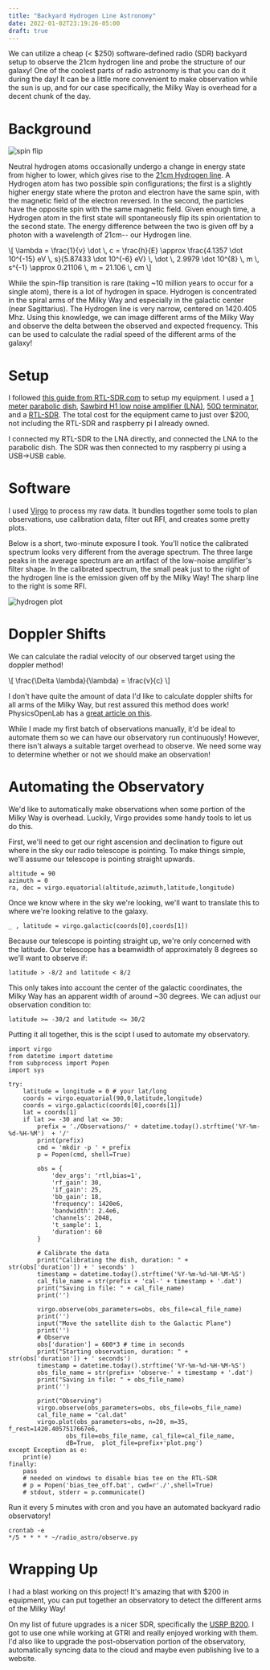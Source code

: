 ```yaml
---
title: "Backyard Hydrogen Line Astronomy"
date: 2022-01-02T23:19:26-05:00
draft: true
---
```


We can utilize a cheap (< $250) software-defined radio (SDR) backyard setup to observe the 21cm hydrogen line and probe the structure of our galaxy! One of the coolest parts of radio astronomy is that you can do it during the day! It can be a little more convenient to make observation while the sun is up, and for our case specifically, the Milky Way is overhead for a decent chunk of the day.

# Background 

![spin flip](/img/spin-flip-scaled.png)

Neutral hydrogen atoms occasionally undergo a change in energy state from higher to lower, which gives rise to the [21cm Hydrogen line](https://en.wikipedia.org/wiki/Hydrogen_line). A Hydrogen atom has two possible spin configurations; the first is a slightly higher energy state where the proton and electron have the same spin, with the magnetic field of the electron reversed. In the second, the particles have the opposite spin with the same magnetic field. Given enough time, a Hydrogen atom in the first state will spontaneously flip its spin orientation to the second state. The energy difference between the two is given off by a photon with a wavelength of 21cm-- our Hydrogen line. 

\\[ \lambda = \frac{1}{v} \dot \\, c = \frac{h}{E} \approx \frac{4.1357 \dot 10^{-15} eV \\, s}{5.87433 \dot 10^{-6} eV} \\, \dot \\, 2.9979 \dot 10^{8} \\, m \\, s^{-1} \approx 0.21106 \\, m = 21.106 \\, cm \\]

While the spin-flip transition is rare (taking ~10 million years to occur for a single atom), there is a lot of hydrogen in space. Hydrogen is concentrated in the spiral arms of the Milky Way and especially in the galactic center (near Sagittarius). The Hydrogen line is very narrow, centered on 1420.405 Mhz. Using this knowledge, we can image different arms of the Milky Way and observe the delta between the observed and expected frequency. This can be used to calculate the radial speed of the different arms of the galaxy! 

# Setup 

I followed [this guide from RTL-SDR.com](https://www.rtl-sdr.com/cheap-and-easy-hydrogen-line-radio-astronomy-with-a-rtl-sdr-wifi-parabolic-grid-dish-lna-and-sdrsharp/) to setup my equipment. I used a [1 meter parabolic dish](https://www.amazon.com/Premiertek-Directional-High-Gain-Parabolic-ANT-GRID-24DBI/dp/B005M8KU3W/ref=pd_sbs_1/137-2260590-1166642?pd_rd_w=lxWGy&pf_rd_p=0a3ad226-8a77-4898-9a99-63ffeb1aef90&pf_rd_r=JFQETBH5P545YV1JS3TV&pd_rd_r=0238062a-5707-4b87-a79a-ac321cfcc06d&pd_rd_wg=g7M7Y&pd_rd_i=B005M8KU3W&psc=1), [Sawbird H1 low noise amplifier (LNA)](https://www.amazon.com/dp/B07XPV9RX2?ref=nb_sb_ss_w_as-ypp-rep_ypp_rep_k0_1_7&amp&crid=1KSDU4I4AMG3P&amp&sprefix=sawbird), [50Ω terminator](https://www.amazon.com/gp/product/B00BXUYDMM), and a [RTL-SDR](https://www.rtl-sdr.com/). The total cost for the equipment came to just over $200, not including the RTL-SDR and raspberry pi I already owned. 

I connected my RTL-SDR to the LNA directly, and connected the LNA to the parabolic dish. The SDR was then connected to my raspberry pi using a USB->USB cable. 

# Software

I used [Virgo](https://github.com/0xCoto/Virgo) to process my raw data. It bundles together some tools to plan observations, use calibration data, filter out RFI, and creates some pretty plots. 

Below is a short, two-minute exposure I took. You'll notice the calibrated spectrum looks very different from the average spectrum. The three large peaks in the average spectrum are an artifact of the low-noise amplifier's filter shape. In the calibrated spectrum, the small peak just to the right of the hydrogen line is the emission given off by the Milky Way! The sharp line to the right is some RFI. 

![hydrogen plot](/img/hydrogen-line.png)

# Doppler Shifts

We can calculate the radial velocity of our observed target using the doppler method!

\\[ \frac{\Delta \lambda}{\lambda} = \frac{v}{c} \\]

I don't have quite the amount of data I'd like to calculate doppler shifts for all arms of the Milky Way, but rest assured this method does work! PhysicsOpenLab has a [great article on this](https://physicsopenlab.org/2020/09/08/measurement-of-the-milky-way-rotation/). 

While I made my first batch of observations manually, it'd be ideal to automate them so we can have our observatory run continuously! However, there isn't always a suitable target overhead to observe. We need some way to determine whether or not we should make an observation!

# Automating the Observatory

We'd like to automatically make observations when some portion of the Milky Way is overhead. Luckily, Virgo provides some handy tools to let us do this.

First, we'll need to get our right ascension and declination to figure out where in the sky our radio telescope is pointing. To make things simple, we'll assume our telescope is pointing straight upwards.  

```
altitude = 90
azimuth = 0
ra, dec = virgo.equatorial(altitude,azimuth,latitude,longitude)
```

Once we know where in the sky we're looking, we'll want to translate this to where we're looking relative to the galaxy. 

```
_ , latitude = virgo.galactic(coords[0],coords[1])
```

Because our telescope is pointing straight up, we're only concerned with the latitude. Our telescope has a beamwidth of approximately 8 degrees so we'll want to observe if:

```
latitude > -8/2 and latitude < 8/2
```

This only takes into account the center of the galactic coordinates, the Milky Way has an apparent width of around ~30 degrees. We can adjust our observation condition to:

```
latitude >= -30/2 and latitude <= 30/2
```

Putting it all together, this is the scipt I used to automate my observatory.

```
import virgo
from datetime import datetime
from subprocess import Popen
import sys

try:
    latitude = longitude = 0 # your lat/long
    coords = virgo.equatorial(90,0,latitude,longitude)
    coords = virgo.galactic(coords[0],coords[1])
    lat = coords[1]
    if lat >= -30 and lat <= 30:
        prefix = './Observations/' + datetime.today().strftime('%Y-%m-%d-%H-%M')  + '/'
        print(prefix)
        cmd = 'mkdir -p ' + prefix
        p = Popen(cmd, shell=True)

        obs = {
            'dev_args': 'rtl,bias=1',
            'rf_gain': 30,
            'if_gain': 25,
            'bb_gain': 18,
            'frequency': 1420e6,
            'bandwidth': 2.4e6,
            'channels': 2048,
            't_sample': 1,
            'duration': 60
        }

        # Calibrate the data
        print("Calibrating the dish, duration: " + str(obs['duration']) + ' seconds' )
        timestamp = datetime.today().strftime('%Y-%m-%d-%H-%M-%S')
        cal_file_name = str(prefix + 'cal-' + timestamp + '.dat')
        print("Saving in file: " + cal_file_name)
        print('')

        virgo.observe(obs_parameters=obs, obs_file=cal_file_name)
        print('')
        input("Move the satellite dish to the Galactic Plane")
        print('')
        # Observe
        obs['duration'] = 600*3 # time in seconds
        print("Starting observation, duration: " + str(obs['duration']) + ' seconds')
        timestamp = datetime.today().strftime('%Y-%m-%d-%H-%M-%S')
        obs_file_name = str(prefix+ 'observe-' + timestamp + '.dat')
        print("Saving in file: " + obs_file_name)
        print('')

        print("Observing")
        virgo.observe(obs_parameters=obs, obs_file=obs_file_name)
        cal_file_name = "cal.dat"
        virgo.plot(obs_parameters=obs, n=20, m=35, f_rest=1420.4057517667e6,
                obs_file=obs_file_name, cal_file=cal_file_name,
                dB=True,  plot_file=prefix+'plot.png')
except Exception as e:
    print(e)
finally:
    pass
    # needed on windows to disable bias tee on the RTL-SDR
    # p = Popen('bias_tee_off.bat', cwd=r'./',shell=True)
    # stdout, stderr = p.communicate()
```

Run it every 5 minutes with cron and you have an automated backyard radio observatory!

```
crontab -e
*/5 * * * * ~/radio_astro/observe.py
```

# Wrapping Up 

I had a blast working on this project! It's amazing that with $200 in equipment, you can put together an observatory to detect the different arms of the Milky Way! 

On my list of future upgrades is a nicer SDR, specifically the [USRP B200](https://www.ettus.com/all-products/ub200-kit/). I got to use one while working at GTRI and really enjoyed working with them. I'd also like to upgrade the post-observation portion of the observatory, automatically syncing data to the cloud and maybe even publishing live to a website.
